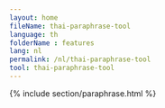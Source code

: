```yaml
---
layout: home
fileName: thai-paraphrase-tool
language: th
folderName : features
lang: nl
permalink: /nl/thai-paraphrase-tool
tool: thai-paraphrase-tool
---
```

{% include section/paraphrase.html %}